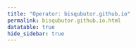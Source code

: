 ```yaml
---
title: "Operator: bisqubutor.github.io"
permalink: bisqubutor.github.io.html
datatable: true
hide_sidebar: true
---
```


<div>                        <script type="text/javascript">window.PlotlyConfig = {MathJaxConfig: 'local'};</script>
        <script src="https://cdn.plot.ly/plotly-2.4.2.min.js"></script>                <div id="d4e017ad-ce09-4201-8dac-4a57fba43843" class="plotly-graph-div" style="height:100%; width:100%;"></div>            <script type="text/javascript">                                    window.PLOTLYENV=window.PLOTLYENV || {};                                    if (document.getElementById("d4e017ad-ce09-4201-8dac-4a57fba43843")) {                    Plotly.newPlot(                        "d4e017ad-ce09-4201-8dac-4a57fba43843",                        [{"name":"exit probability (%)","type":"scatter","x":["2021-08-08","2021-08-09","2021-08-10","2021-08-11","2021-08-12","2021-08-13","2021-08-14","2021-08-15","2021-08-16","2021-08-17","2021-08-18","2021-08-19","2021-08-20","2021-08-21","2021-08-22","2021-08-24","2021-08-25","2021-08-26","2021-08-27","2021-08-28","2021-08-29","2021-08-30","2021-08-31","2021-09-01","2021-09-02","2021-09-03","2021-09-04","2021-09-05","2021-09-06","2021-09-07","2021-09-09","2021-09-10","2021-09-11","2021-09-12","2021-09-13","2021-09-14","2021-09-15","2021-09-16","2021-09-17","2021-09-18","2021-09-19","2021-09-20"],"xaxis":"x","y":[0.0,null,0.0,0.0,0.0,0.0,0.0,0.0,0.0,0.0,0.0,0.0,0.0,0.0,0.0,0.0,0.0,0.0,0.0,0.0,0.0,0.0,0.0,0.0,0.0,0.0,0.0,0.0,0.0,0.0,0.0,0.0,0.0,0.0,0.0,0.0,0.0,0.0,0.0,0.0,0.0,0.0],"yaxis":"y"},{"name":"guard probability (%)","type":"scatter","x":["2021-08-08","2021-08-09","2021-08-10","2021-08-11","2021-08-12","2021-08-13","2021-08-14","2021-08-15","2021-08-16","2021-08-17","2021-08-18","2021-08-19","2021-08-20","2021-08-21","2021-08-22","2021-08-24","2021-08-25","2021-08-26","2021-08-27","2021-08-28","2021-08-29","2021-08-30","2021-08-31","2021-09-01","2021-09-02","2021-09-03","2021-09-04","2021-09-05","2021-09-06","2021-09-07","2021-09-09","2021-09-10","2021-09-11","2021-09-12","2021-09-13","2021-09-14","2021-09-15","2021-09-16","2021-09-17","2021-09-18","2021-09-19","2021-09-20"],"xaxis":"x","y":[0.0,null,0.0,0.0,0.0,0.0,0.0,0.0,0.0,0.0,0.0,0.0,0.0,0.0,0.0,0.0,0.0,0.0,0.0,0.0,0.0,0.0,0.0,0.0,0.0,0.0,0.0,0.0,0.0,0.0,0.0,0.03,0.17,0.27,0.32,0.34,0.37,0.4,0.38,0.36,0.4,0.43],"yaxis":"y"},{"name":"advertised bandwidth","type":"scatter","x":["2021-08-08","2021-08-09","2021-08-10","2021-08-11","2021-08-12","2021-08-13","2021-08-14","2021-08-15","2021-08-16","2021-08-17","2021-08-18","2021-08-19","2021-08-20","2021-08-21","2021-08-22","2021-08-24","2021-08-25","2021-08-26","2021-08-27","2021-08-28","2021-08-29","2021-08-30","2021-08-31","2021-09-01","2021-09-02","2021-09-03","2021-09-04","2021-09-05","2021-09-06","2021-09-07","2021-09-09","2021-09-10","2021-09-11","2021-09-12","2021-09-13","2021-09-14","2021-09-15","2021-09-16","2021-09-17","2021-09-18","2021-09-19","2021-09-20"],"xaxis":"x","y":[0.0,0.28,0.7,0.02,0.06,0.18,0.18,0.2,0.58,0.7,0.53,0.26,0.73,0.69,0.67,1.15,1.58,1.49,1.54,1.61,1.42,1.72,1.72,1.64,1.72,2.15,2.04,2.14,2.17,2.06,1.92,15.84,17.07,17.06,16.92,17.69,17.63,17.55,17.19,17.59,17.38,17.13],"yaxis":"y2"}],                        {"hovermode":"x","template":{"data":{"bar":[{"error_x":{"color":"#2a3f5f"},"error_y":{"color":"#2a3f5f"},"marker":{"line":{"color":"#E5ECF6","width":0.5},"pattern":{"fillmode":"overlay","size":10,"solidity":0.2}},"type":"bar"}],"barpolar":[{"marker":{"line":{"color":"#E5ECF6","width":0.5},"pattern":{"fillmode":"overlay","size":10,"solidity":0.2}},"type":"barpolar"}],"carpet":[{"aaxis":{"endlinecolor":"#2a3f5f","gridcolor":"white","linecolor":"white","minorgridcolor":"white","startlinecolor":"#2a3f5f"},"baxis":{"endlinecolor":"#2a3f5f","gridcolor":"white","linecolor":"white","minorgridcolor":"white","startlinecolor":"#2a3f5f"},"type":"carpet"}],"choropleth":[{"colorbar":{"outlinewidth":0,"ticks":""},"type":"choropleth"}],"contour":[{"colorbar":{"outlinewidth":0,"ticks":""},"colorscale":[[0.0,"#0d0887"],[0.1111111111111111,"#46039f"],[0.2222222222222222,"#7201a8"],[0.3333333333333333,"#9c179e"],[0.4444444444444444,"#bd3786"],[0.5555555555555556,"#d8576b"],[0.6666666666666666,"#ed7953"],[0.7777777777777778,"#fb9f3a"],[0.8888888888888888,"#fdca26"],[1.0,"#f0f921"]],"type":"contour"}],"contourcarpet":[{"colorbar":{"outlinewidth":0,"ticks":""},"type":"contourcarpet"}],"heatmap":[{"colorbar":{"outlinewidth":0,"ticks":""},"colorscale":[[0.0,"#0d0887"],[0.1111111111111111,"#46039f"],[0.2222222222222222,"#7201a8"],[0.3333333333333333,"#9c179e"],[0.4444444444444444,"#bd3786"],[0.5555555555555556,"#d8576b"],[0.6666666666666666,"#ed7953"],[0.7777777777777778,"#fb9f3a"],[0.8888888888888888,"#fdca26"],[1.0,"#f0f921"]],"type":"heatmap"}],"heatmapgl":[{"colorbar":{"outlinewidth":0,"ticks":""},"colorscale":[[0.0,"#0d0887"],[0.1111111111111111,"#46039f"],[0.2222222222222222,"#7201a8"],[0.3333333333333333,"#9c179e"],[0.4444444444444444,"#bd3786"],[0.5555555555555556,"#d8576b"],[0.6666666666666666,"#ed7953"],[0.7777777777777778,"#fb9f3a"],[0.8888888888888888,"#fdca26"],[1.0,"#f0f921"]],"type":"heatmapgl"}],"histogram":[{"marker":{"pattern":{"fillmode":"overlay","size":10,"solidity":0.2}},"type":"histogram"}],"histogram2d":[{"colorbar":{"outlinewidth":0,"ticks":""},"colorscale":[[0.0,"#0d0887"],[0.1111111111111111,"#46039f"],[0.2222222222222222,"#7201a8"],[0.3333333333333333,"#9c179e"],[0.4444444444444444,"#bd3786"],[0.5555555555555556,"#d8576b"],[0.6666666666666666,"#ed7953"],[0.7777777777777778,"#fb9f3a"],[0.8888888888888888,"#fdca26"],[1.0,"#f0f921"]],"type":"histogram2d"}],"histogram2dcontour":[{"colorbar":{"outlinewidth":0,"ticks":""},"colorscale":[[0.0,"#0d0887"],[0.1111111111111111,"#46039f"],[0.2222222222222222,"#7201a8"],[0.3333333333333333,"#9c179e"],[0.4444444444444444,"#bd3786"],[0.5555555555555556,"#d8576b"],[0.6666666666666666,"#ed7953"],[0.7777777777777778,"#fb9f3a"],[0.8888888888888888,"#fdca26"],[1.0,"#f0f921"]],"type":"histogram2dcontour"}],"mesh3d":[{"colorbar":{"outlinewidth":0,"ticks":""},"type":"mesh3d"}],"parcoords":[{"line":{"colorbar":{"outlinewidth":0,"ticks":""}},"type":"parcoords"}],"pie":[{"automargin":true,"type":"pie"}],"scatter":[{"marker":{"colorbar":{"outlinewidth":0,"ticks":""}},"type":"scatter"}],"scatter3d":[{"line":{"colorbar":{"outlinewidth":0,"ticks":""}},"marker":{"colorbar":{"outlinewidth":0,"ticks":""}},"type":"scatter3d"}],"scattercarpet":[{"marker":{"colorbar":{"outlinewidth":0,"ticks":""}},"type":"scattercarpet"}],"scattergeo":[{"marker":{"colorbar":{"outlinewidth":0,"ticks":""}},"type":"scattergeo"}],"scattergl":[{"marker":{"colorbar":{"outlinewidth":0,"ticks":""}},"type":"scattergl"}],"scattermapbox":[{"marker":{"colorbar":{"outlinewidth":0,"ticks":""}},"type":"scattermapbox"}],"scatterpolar":[{"marker":{"colorbar":{"outlinewidth":0,"ticks":""}},"type":"scatterpolar"}],"scatterpolargl":[{"marker":{"colorbar":{"outlinewidth":0,"ticks":""}},"type":"scatterpolargl"}],"scatterternary":[{"marker":{"colorbar":{"outlinewidth":0,"ticks":""}},"type":"scatterternary"}],"surface":[{"colorbar":{"outlinewidth":0,"ticks":""},"colorscale":[[0.0,"#0d0887"],[0.1111111111111111,"#46039f"],[0.2222222222222222,"#7201a8"],[0.3333333333333333,"#9c179e"],[0.4444444444444444,"#bd3786"],[0.5555555555555556,"#d8576b"],[0.6666666666666666,"#ed7953"],[0.7777777777777778,"#fb9f3a"],[0.8888888888888888,"#fdca26"],[1.0,"#f0f921"]],"type":"surface"}],"table":[{"cells":{"fill":{"color":"#EBF0F8"},"line":{"color":"white"}},"header":{"fill":{"color":"#C8D4E3"},"line":{"color":"white"}},"type":"table"}]},"layout":{"annotationdefaults":{"arrowcolor":"#2a3f5f","arrowhead":0,"arrowwidth":1},"autotypenumbers":"strict","coloraxis":{"colorbar":{"outlinewidth":0,"ticks":""}},"colorscale":{"diverging":[[0,"#8e0152"],[0.1,"#c51b7d"],[0.2,"#de77ae"],[0.3,"#f1b6da"],[0.4,"#fde0ef"],[0.5,"#f7f7f7"],[0.6,"#e6f5d0"],[0.7,"#b8e186"],[0.8,"#7fbc41"],[0.9,"#4d9221"],[1,"#276419"]],"sequential":[[0.0,"#0d0887"],[0.1111111111111111,"#46039f"],[0.2222222222222222,"#7201a8"],[0.3333333333333333,"#9c179e"],[0.4444444444444444,"#bd3786"],[0.5555555555555556,"#d8576b"],[0.6666666666666666,"#ed7953"],[0.7777777777777778,"#fb9f3a"],[0.8888888888888888,"#fdca26"],[1.0,"#f0f921"]],"sequentialminus":[[0.0,"#0d0887"],[0.1111111111111111,"#46039f"],[0.2222222222222222,"#7201a8"],[0.3333333333333333,"#9c179e"],[0.4444444444444444,"#bd3786"],[0.5555555555555556,"#d8576b"],[0.6666666666666666,"#ed7953"],[0.7777777777777778,"#fb9f3a"],[0.8888888888888888,"#fdca26"],[1.0,"#f0f921"]]},"colorway":["#636efa","#EF553B","#00cc96","#ab63fa","#FFA15A","#19d3f3","#FF6692","#B6E880","#FF97FF","#FECB52"],"font":{"color":"#2a3f5f"},"geo":{"bgcolor":"white","lakecolor":"white","landcolor":"#E5ECF6","showlakes":true,"showland":true,"subunitcolor":"white"},"hoverlabel":{"align":"left"},"hovermode":"closest","mapbox":{"style":"light"},"paper_bgcolor":"white","plot_bgcolor":"#E5ECF6","polar":{"angularaxis":{"gridcolor":"white","linecolor":"white","ticks":""},"bgcolor":"#E5ECF6","radialaxis":{"gridcolor":"white","linecolor":"white","ticks":""}},"scene":{"xaxis":{"backgroundcolor":"#E5ECF6","gridcolor":"white","gridwidth":2,"linecolor":"white","showbackground":true,"ticks":"","zerolinecolor":"white"},"yaxis":{"backgroundcolor":"#E5ECF6","gridcolor":"white","gridwidth":2,"linecolor":"white","showbackground":true,"ticks":"","zerolinecolor":"white"},"zaxis":{"backgroundcolor":"#E5ECF6","gridcolor":"white","gridwidth":2,"linecolor":"white","showbackground":true,"ticks":"","zerolinecolor":"white"}},"shapedefaults":{"line":{"color":"#2a3f5f"}},"ternary":{"aaxis":{"gridcolor":"white","linecolor":"white","ticks":""},"baxis":{"gridcolor":"white","linecolor":"white","ticks":""},"bgcolor":"#E5ECF6","caxis":{"gridcolor":"white","linecolor":"white","ticks":""}},"title":{"x":0.05},"xaxis":{"automargin":true,"gridcolor":"white","linecolor":"white","ticks":"","title":{"standoff":15},"zerolinecolor":"white","zerolinewidth":2},"yaxis":{"automargin":true,"gridcolor":"white","linecolor":"white","ticks":"","title":{"standoff":15},"zerolinecolor":"white","zerolinewidth":2}}},"xaxis":{"anchor":"y","domain":[0.0,0.94],"rangeselector":{"buttons":[{"count":7,"label":"week","step":"day","stepmode":"backward"},{"count":1,"label":"month","step":"month","stepmode":"backward"},{"count":6,"label":"6 months","step":"month","stepmode":"backward"},{"count":1,"label":"year","step":"year","stepmode":"backward"},{"step":"all"}]}},"yaxis":{"anchor":"x","domain":[0.0,1.0],"rangemode":"nonnegative","ticksuffix":"%","title":{"text":"exit / guard probability"}},"yaxis2":{"anchor":"x","overlaying":"y","rangemode":"nonnegative","side":"right","ticksuffix":" Gbit/s","title":{"text":"advertised bandwidth"}}},                        {"responsive": true}                    )                };                            </script>        </div>

Only proven relays are included in the graph and table. A proven relay claims to be part of a domain
and can be verified to be part of it via the
["well-known" URL or DNS records](https://nusenu.github.io/ContactInfo-Information-Sharing-Specification/#proof).

<div class="datatable-begin"></div>

| Nickname                                                            |   Mbit/s | Exit   | IPv4                                                   | IPv6                                                                                               | First Seen   | Tor Version   | AS Name                        |
|:--------------------------------------------------------------------|---------:|:-------|:-------------------------------------------------------|:---------------------------------------------------------------------------------------------------|:-------------|:--------------|:-------------------------------|
| [bisqubutor](w/relay/00DAA8439FC3677FE505E60BB83AC2D71410E6DA.html) |      185 | N      | [107.189.13.137](https://stat.ripe.net/107.189.13.137) | [2605:6400:30:ee52:abad:babe:ca11:911](https://stat.ripe.net/2605:6400:30:ee52:abad:babe:ca11:911) | 2021-08-23   | 0.4.7.1-alpha | [PONYNET](w/as_number/AS53667) |
| [bisqubutor](w/relay/01492969B7E4883680B492CCE11B58D52B368C2D.html) |      183 | N      | [107.189.14.191](https://stat.ripe.net/107.189.14.191) | [2605:6400:30:ee60:abad:babe:ca11:911](https://stat.ripe.net/2605:6400:30:ee60:abad:babe:ca11:911) | 2021-08-23   | 0.4.7.1-alpha | [PONYNET](w/as_number/AS53667) |
| [bisqubutor](w/relay/01624A91757DD641C2981CE7DAACCD506E795CA8.html) |      207 | N      | [107.189.14.43](https://stat.ripe.net/107.189.14.43)   | [2605:6400:30:ee83::](https://stat.ripe.net/2605:6400:30:ee83::)                                   | 2021-08-22   | 0.4.7.1-alpha | [PONYNET](w/as_number/AS53667) |
| [bisqubutor](w/relay/02B5CCB59FE984786AB7ACDFC4DED70879770747.html) |      182 | N      | [107.189.13.147](https://stat.ripe.net/107.189.13.147) | [2605:6400:30:ee5b:abad:babe:ca11:911](https://stat.ripe.net/2605:6400:30:ee5b:abad:babe:ca11:911) | 2021-08-23   | 0.4.7.1-alpha | [PONYNET](w/as_number/AS53667) |
| [bisqubutor](w/relay/0BF5A9AA346E7E4EAC8226E180CF2F557BE14A25.html) |      192 | N      | [107.189.12.208](https://stat.ripe.net/107.189.12.208) | [2605:6400:30:ee6d::](https://stat.ripe.net/2605:6400:30:ee6d::)                                   | 2021-08-22   | 0.4.7.1-alpha | [PONYNET](w/as_number/AS53667) |
| [bisqubutor](w/relay/0F27EF4462E12703B5CB25F54AB559F4668BA550.html) |      163 | N      | [104.244.72.218](https://stat.ripe.net/104.244.72.218) | [2605:6400:30:ee7a::](https://stat.ripe.net/2605:6400:30:ee7a::)                                   | 2021-08-22   | 0.4.7.1-alpha | [PONYNET](w/as_number/AS53667) |
| [bisqubutor](w/relay/162758B7BB18B4E31A0F58C632055E0FBE513113.html) |      216 | N      | [107.189.14.180](https://stat.ripe.net/107.189.14.180) | [2605:6400:30:ef74:abad:babe:ca11:911](https://stat.ripe.net/2605:6400:30:ef74:abad:babe:ca11:911) | 2021-08-23   | 0.4.7.1-alpha | [PONYNET](w/as_number/AS53667) |
| [bisqubutor](w/relay/17D2620406FE715057B2E3A6FC18227281967E83.html) |      265 | N      | [107.189.28.87](https://stat.ripe.net/107.189.28.87)   | [2605:6400:30:ee59:abad:babe:ca11:911](https://stat.ripe.net/2605:6400:30:ee59:abad:babe:ca11:911) | 2021-08-23   | 0.4.7.1-alpha | [PONYNET](w/as_number/AS53667) |
| [bisqubutor](w/relay/1FD1A6D708A7E615F0E8B8584CA8FC7B4C6F2D47.html) |      163 | N      | [107.189.14.247](https://stat.ripe.net/107.189.14.247) | [2605:6400:30:ee84::](https://stat.ripe.net/2605:6400:30:ee84::)                                   | 2021-08-22   | 0.4.7.1-alpha | [PONYNET](w/as_number/AS53667) |
| [bisqubutor](w/relay/206DCC992F3108B80E7C090A93CDA94B5D454FCC.html) |      289 | N      | [107.189.14.232](https://stat.ripe.net/107.189.14.232) | [2605:6400:30:ee5a:abad:babe:ca11:911](https://stat.ripe.net/2605:6400:30:ee5a:abad:babe:ca11:911) | 2021-08-23   | 0.4.7.1-alpha | [PONYNET](w/as_number/AS53667) |
| [bisqubutor](w/relay/24372C3B67551ABDB0501CF2F7BE45789301486D.html) |      207 | N      | [107.189.14.212](https://stat.ripe.net/107.189.14.212) | [2605:6400:30:ee51:abad:babe:ca11:911](https://stat.ripe.net/2605:6400:30:ee51:abad:babe:ca11:911) | 2021-08-23   | 0.4.7.1-alpha | [PONYNET](w/as_number/AS53667) |
| [bisqubutor](w/relay/2499F2D4E947F341D897F7FEC8FA69CB44C97AD3.html) |      160 | N      | [104.244.75.53](https://stat.ripe.net/104.244.75.53)   | [2605:6400:30:ee5e:abad:babe:ca11:911](https://stat.ripe.net/2605:6400:30:ee5e:abad:babe:ca11:911) | 2021-08-23   | 0.4.7.1-alpha | [PONYNET](w/as_number/AS53667) |
| [bisqubutor](w/relay/293FC35431537DDF6FD293E408B2387878BC8803.html) |      220 | N      | [107.189.14.43](https://stat.ripe.net/107.189.14.43)   | [2605:6400:30:ee83::](https://stat.ripe.net/2605:6400:30:ee83::)                                   | 2021-08-22   | 0.4.7.1-alpha | [PONYNET](w/as_number/AS53667) |
| [bisqubutor](w/relay/396113606A9345FD5089F5AD36E276E396C5526B.html) |      190 | N      | [107.189.13.39](https://stat.ripe.net/107.189.13.39)   | [2605:6400:30:ee5d:abad:babe:ca11:911](https://stat.ripe.net/2605:6400:30:ee5d:abad:babe:ca11:911) | 2021-08-23   | 0.4.7.1-alpha | [PONYNET](w/as_number/AS53667) |
| [bisqubutor](w/relay/3DE6EB9D9996DC92DA292547A771FD87C4E6B0B4.html) |      241 | N      | [107.189.14.212](https://stat.ripe.net/107.189.14.212) | [2605:6400:30:ee51:abad:babe:ca11:911](https://stat.ripe.net/2605:6400:30:ee51:abad:babe:ca11:911) | 2021-08-23   | 0.4.7.1-alpha | [PONYNET](w/as_number/AS53667) |
| [bisqubutor](w/relay/4002380780C83A772D2EFE87E5DB2C7B463D1919.html) |      223 | N      | [107.189.12.20](https://stat.ripe.net/107.189.12.20)   | [2605:6400:30:ee80::](https://stat.ripe.net/2605:6400:30:ee80::)                                   | 2021-08-22   | 0.4.7.1-alpha | [PONYNET](w/as_number/AS53667) |
| [bisqubutor](w/relay/42FC6FFCE5E913FDC00A5905DB9475BC0F2811D1.html) |      178 | N      | [107.189.13.47](https://stat.ripe.net/107.189.13.47)   | [2605:6400:30:ee82::](https://stat.ripe.net/2605:6400:30:ee82::)                                   | 2021-08-22   | 0.4.7.1-alpha | [PONYNET](w/as_number/AS53667) |
| [bisqubutor](w/relay/4602F360A022C97B1DCEFC2A8951733AD088BE26.html) |      146 | N      | [107.189.14.180](https://stat.ripe.net/107.189.14.180) | [2605:6400:30:ef74:abad:babe:ca11:911](https://stat.ripe.net/2605:6400:30:ef74:abad:babe:ca11:911) | 2021-08-23   | 0.4.7.1-alpha | [PONYNET](w/as_number/AS53667) |
| [bisqubutor](w/relay/465836FA2D74731B9682CCAE7BEC5506288712AC.html) |      159 | N      | [107.189.12.20](https://stat.ripe.net/107.189.12.20)   | [2605:6400:30:ee80::](https://stat.ripe.net/2605:6400:30:ee80::)                                   | 2021-08-22   | 0.4.7.1-alpha | [PONYNET](w/as_number/AS53667) |
| [bisqubutor](w/relay/46B72814FC21DE3E699096C3B6E7A279AF725434.html) |      233 | N      | [104.244.72.218](https://stat.ripe.net/104.244.72.218) | [2605:6400:30:ee7a::](https://stat.ripe.net/2605:6400:30:ee7a::)                                   | 2021-08-22   | 0.4.7.1-alpha | [PONYNET](w/as_number/AS53667) |
| [bisqubutor](w/relay/47578A5152423A4E66F38493FE58837F3D0A691C.html) |      181 | N      | [104.244.79.116](https://stat.ripe.net/104.244.79.116) | [2605:6400:30:ee55:abad:babe:ca11:911](https://stat.ripe.net/2605:6400:30:ee55:abad:babe:ca11:911) | 2021-08-23   | 0.4.7.1-alpha | [PONYNET](w/as_number/AS53667) |
| [bisqubutor](w/relay/4A20EA6797BB7E1DA02FFECB82D28A2EC3DD4115.html) |      215 | N      | [107.189.14.116](https://stat.ripe.net/107.189.14.116) | [2605:6400:30:ee53:abad:babe:ca11:911](https://stat.ripe.net/2605:6400:30:ee53:abad:babe:ca11:911) | 2021-08-23   | 0.4.7.1-alpha | [PONYNET](w/as_number/AS53667) |
| [bisqubutor](w/relay/4BD3FBF068667B41D1A76C5BA689F46963B6D555.html) |      143 | N      | [209.141.51.111](https://stat.ripe.net/209.141.51.111) | [2605:6400:20:25c1::](https://stat.ripe.net/2605:6400:20:25c1::)                                   | 2021-08-22   | 0.4.7.1-alpha | [PONYNET](w/as_number/AS53667) |
| [bisqubutor](w/relay/4C47F8450189F564785113109ABE9BD57118185A.html) |      171 | N      | [104.244.72.221](https://stat.ripe.net/104.244.72.221) | [2605:6400:30:ee7e::](https://stat.ripe.net/2605:6400:30:ee7e::)                                   | 2021-08-22   | 0.4.7.1-alpha | [PONYNET](w/as_number/AS53667) |
| [bisqubutor](w/relay/5064A33EF7F6CDB4BD4EB32CF5F222B73639259C.html) |      216 | N      | [107.189.13.137](https://stat.ripe.net/107.189.13.137) | [2605:6400:30:ee52:abad:babe:ca11:911](https://stat.ripe.net/2605:6400:30:ee52:abad:babe:ca11:911) | 2021-08-23   | 0.4.7.1-alpha | [PONYNET](w/as_number/AS53667) |
| [bisqubutor](w/relay/53C7C5305D6AC99C25477D6E1E17F4A15FE44A7A.html) |      209 | N      | [209.141.37.134](https://stat.ripe.net/209.141.37.134) | [2605:6400:20:f168::](https://stat.ripe.net/2605:6400:20:f168::)                                   | 2021-08-21   | 0.4.7.1-alpha | [PONYNET](w/as_number/AS53667) |
| [bisqubutor](w/relay/55590D23896FA788884F313FDBDC2B5802EC0969.html) |      169 | N      | [107.189.14.117](https://stat.ripe.net/107.189.14.117) | [2605:6400:30:ee62:abad:babe:ca11:911](https://stat.ripe.net/2605:6400:30:ee62:abad:babe:ca11:911) | 2021-08-23   | 0.4.7.1-alpha | [PONYNET](w/as_number/AS53667) |
| [bisqubutor](w/relay/55CBC2BEA02F2187BC036B3A703936A9232A6B24.html) |      172 | N      | [104.244.72.221](https://stat.ripe.net/104.244.72.221) | [2605:6400:30:ee7e::](https://stat.ripe.net/2605:6400:30:ee7e::)                                   | 2021-08-22   | 0.4.7.1-alpha | [PONYNET](w/as_number/AS53667) |
| [bisqubutor](w/relay/5A783DAC3DD1666B6B9C5B35935B34847D6E9554.html) |      185 | N      | [107.189.14.239](https://stat.ripe.net/107.189.14.239) | [2605:6400:30:ee81::](https://stat.ripe.net/2605:6400:30:ee81::)                                   | 2021-08-22   | 0.4.7.1-alpha | [PONYNET](w/as_number/AS53667) |
| [bisqubutor](w/relay/5E2D0C65E26B52DDC559A97E6907BFDF455E5021.html) |      199 | N      | [107.189.14.101](https://stat.ripe.net/107.189.14.101) | [2605:6400:30:ee58:abad:babe:ca11:911](https://stat.ripe.net/2605:6400:30:ee58:abad:babe:ca11:911) | 2021-08-23   | 0.4.7.1-alpha | [PONYNET](w/as_number/AS53667) |
| [bisqubutor](w/relay/5E7BCE3F2FADA1881495D6234EB259D09A3BE7D8.html) |      211 | N      | [107.189.13.133](https://stat.ripe.net/107.189.13.133) | [2605:6400:30:ee5c:abad:babe:ca11:911](https://stat.ripe.net/2605:6400:30:ee5c:abad:babe:ca11:911) | 2021-08-23   | 0.4.7.1-alpha | [PONYNET](w/as_number/AS53667) |
| [bisqubutor](w/relay/61D11322259A3A2857CAECF5C0E93C8495B25BD5.html) |      208 | N      | [107.189.14.239](https://stat.ripe.net/107.189.14.239) | [2605:6400:30:ee81::](https://stat.ripe.net/2605:6400:30:ee81::)                                   | 2021-08-22   | 0.4.7.1-alpha | [PONYNET](w/as_number/AS53667) |
| [bisqubutor](w/relay/64BBAF4C83B342E94374A1F31B1689C64EC65BDC.html) |      194 | N      | [107.189.13.102](https://stat.ripe.net/107.189.13.102) | [2605:6400:30:ef00:feed:dead:beef:443](https://stat.ripe.net/2605:6400:30:ef00:feed:dead:beef:443) | 2021-08-20   | 0.4.7.1-alpha | [PONYNET](w/as_number/AS53667) |
| [bisqubutor](w/relay/6546E56BEDC540282FD52735B11CB58C476852B8.html) |      218 | N      | [107.189.14.30](https://stat.ripe.net/107.189.14.30)   | [2605:6400:30:ee6c::](https://stat.ripe.net/2605:6400:30:ee6c::)                                   | 2021-08-22   | 0.4.7.1-alpha | [PONYNET](w/as_number/AS53667) |
| [bisqubutor](w/relay/69637ACC094A79D871AAB7F51CCC41076F9BE89A.html) |      166 | N      | [107.189.14.30](https://stat.ripe.net/107.189.14.30)   | [2605:6400:30:ee6c::](https://stat.ripe.net/2605:6400:30:ee6c::)                                   | 2021-08-22   | 0.4.7.1-alpha | [PONYNET](w/as_number/AS53667) |
| [bisqubutor](w/relay/696C70B202F8609C35BDDFB9E3D03AB73A51DFBE.html) |      157 | N      | [107.189.13.133](https://stat.ripe.net/107.189.13.133) | [2605:6400:30:ee5c:abad:babe:ca11:911](https://stat.ripe.net/2605:6400:30:ee5c:abad:babe:ca11:911) | 2021-08-23   | 0.4.7.1-alpha | [PONYNET](w/as_number/AS53667) |
| [bisqubutor](w/relay/6D8FDB3F4E9314EB6A5BDC301665A201E3CCCF85.html) |        1 | N      | [198.98.62.35](https://stat.ripe.net/198.98.62.35)     | [2605:6400:10:fa8:9974:d3b:1832:8a1e](https://stat.ripe.net/2605:6400:10:fa8:9974:d3b:1832:8a1e)   | 2021-08-22   | 0.4.7.1-alpha | [PONYNET](w/as_number/AS53667) |
| [bisqubutor](w/relay/6D98919223B91201789FAD039C3133D59F5813DC.html) |      200 | N      | [107.189.14.247](https://stat.ripe.net/107.189.14.247) | [2605:6400:30:ee84::](https://stat.ripe.net/2605:6400:30:ee84::)                                   | 2021-08-22   | 0.4.7.1-alpha | [PONYNET](w/as_number/AS53667) |
| [bisqubutor](w/relay/6DF2F8ECD822810560F3541BE5FA45E61B9D463E.html) |      199 | N      | [107.189.12.101](https://stat.ripe.net/107.189.12.101) | [2605:6400:30:ee86::](https://stat.ripe.net/2605:6400:30:ee86::)                                   | 2021-08-22   | 0.4.7.1-alpha | [PONYNET](w/as_number/AS53667) |
| [bisqubutor](w/relay/6EC2C5061C7E50CB33C8443E6D762F935800FC1F.html) |      198 | N      | [107.189.1.210](https://stat.ripe.net/107.189.1.210)   | [2605:6400:30:ee63:abad:babe:ca11:911](https://stat.ripe.net/2605:6400:30:ee63:abad:babe:ca11:911) | 2021-08-23   | 0.4.7.1-alpha | [PONYNET](w/as_number/AS53667) |
| [bisqubutor](w/relay/703412F69F060DA60F201AE2CB2B56B4D4D39733.html) |      174 | N      | [107.189.14.109](https://stat.ripe.net/107.189.14.109) | [2605:6400:30:ee7d::](https://stat.ripe.net/2605:6400:30:ee7d::)                                   | 2021-08-22   | 0.4.7.1-alpha | [PONYNET](w/as_number/AS53667) |
| [bisqubutor](w/relay/7458F2EA1BFBEC20A65C6649A514BAFCB06E098E.html) |      173 | N      | [107.189.12.70](https://stat.ripe.net/107.189.12.70)   | [2605:6400:30:ee6b::](https://stat.ripe.net/2605:6400:30:ee6b::)                                   | 2021-08-22   | 0.4.7.1-alpha | [PONYNET](w/as_number/AS53667) |
| [bisqubutor](w/relay/7710C1CF7A4F8C8F4C963EB93601D813FAF45C03.html) |      184 | N      | [107.189.14.115](https://stat.ripe.net/107.189.14.115) | [2605:6400:30:ee54:abad:babe:ca11:911](https://stat.ripe.net/2605:6400:30:ee54:abad:babe:ca11:911) | 2021-08-23   | 0.4.7.1-alpha | [PONYNET](w/as_number/AS53667) |
| [bisqubutor](w/relay/7BA225C188D468E9731FB99DDB939533134F4FE1.html) |      226 | N      | [107.189.14.174](https://stat.ripe.net/107.189.14.174) | [2605:6400:30:ee6e::](https://stat.ripe.net/2605:6400:30:ee6e::)                                   | 2021-08-22   | 0.4.7.1-alpha | [PONYNET](w/as_number/AS53667) |
| [bisqubutor](w/relay/7CDCDE0C6815F9C81215DCB4D2F4370B33810E4A.html) |      191 | N      | [107.189.29.216](https://stat.ripe.net/107.189.29.216) | [2605:6400:30:ee56:abad:babe:ca11:911](https://stat.ripe.net/2605:6400:30:ee56:abad:babe:ca11:911) | 2021-08-23   | 0.4.7.1-alpha | [PONYNET](w/as_number/AS53667) |
| [bisqubutor](w/relay/7D933AACB73ADD2BD656517327FDC7DB6FFE9742.html) |      171 | N      | [107.189.13.102](https://stat.ripe.net/107.189.13.102) | [2605:6400:30:ef00:feed:beef:f00d:80](https://stat.ripe.net/2605:6400:30:ef00:feed:beef:f00d:80)   | 2021-08-20   | 0.4.7.1-alpha | [PONYNET](w/as_number/AS53667) |
| [bisqubutor](w/relay/7DB87735A80FF2C7B194FC086A6E559BF6924942.html) |      200 | N      | [107.189.14.62](https://stat.ripe.net/107.189.14.62)   | [2605:6400:30:ee77::](https://stat.ripe.net/2605:6400:30:ee77::)                                   | 2021-08-22   | 0.4.7.1-alpha | [PONYNET](w/as_number/AS53667) |
| [bisqubutor](w/relay/81766407BEFE7EAA4CFFFE31FEFEC8F7D5F39C98.html) |      209 | N      | [107.189.1.187](https://stat.ripe.net/107.189.1.187)   | [2605:6400:30:ee64:abad:babe:ca11:911](https://stat.ripe.net/2605:6400:30:ee64:abad:babe:ca11:911) | 2021-08-23   | 0.4.7.1-alpha | [PONYNET](w/as_number/AS53667) |
| [bisqubutor](w/relay/8269EE29D42DB69BCC29D26150B02177869FDBD1.html) |      192 | N      | [104.244.74.3](https://stat.ripe.net/104.244.74.3)     | [2605:6400:30:ee6a:abad:babe:ca11:911](https://stat.ripe.net/2605:6400:30:ee6a:abad:babe:ca11:911) | 2021-08-23   | 0.4.7.1-alpha | [PONYNET](w/as_number/AS53667) |
| [bisqubutor](w/relay/880BA897F01DDEB07611FBD4D466B8C40A141683.html) |      183 | N      | [107.189.14.116](https://stat.ripe.net/107.189.14.116) | [2605:6400:30:ee53:abad:babe:ca11:911](https://stat.ripe.net/2605:6400:30:ee53:abad:babe:ca11:911) | 2021-08-23   | 0.4.7.1-alpha | [PONYNET](w/as_number/AS53667) |
| [bisqubutor](w/relay/8A079D90375529B9A07EB7DF0CF5C64AD3E0E292.html) |      189 | N      | [107.189.12.71](https://stat.ripe.net/107.189.12.71)   | [2605:6400:30:ee8c:abad:babe:ca11:911](https://stat.ripe.net/2605:6400:30:ee8c:abad:babe:ca11:911) | 2021-08-23   | 0.4.7.1-alpha | [PONYNET](w/as_number/AS53667) |
| [bisqubutor](w/relay/8DA2547A149F5809A12F708126E18ED2DBB0957B.html) |      171 | N      | [107.189.14.109](https://stat.ripe.net/107.189.14.109) | [2605:6400:30:ee7d::](https://stat.ripe.net/2605:6400:30:ee7d::)                                   | 2021-08-22   | 0.4.7.1-alpha | [PONYNET](w/as_number/AS53667) |
| [bisqubutor](w/relay/8E38C8CDF4CDA95E7D629AE01B8B2817933EDD23.html) |      181 | N      | [107.189.13.149](https://stat.ripe.net/107.189.13.149) | [2605:6400:30:f045:b16:b00b:babe:80](https://stat.ripe.net/2605:6400:30:f045:b16:b00b:babe:80)     | 2021-08-11   | 0.4.7.1-alpha | [PONYNET](w/as_number/AS53667) |
| [bisqubutor](w/relay/923658C927393677385972C104A8934C30780F3F.html) |      156 | N      | [107.189.13.47](https://stat.ripe.net/107.189.13.47)   | [2605:6400:30:ee82::](https://stat.ripe.net/2605:6400:30:ee82::)                                   | 2021-08-22   | 0.4.7.1-alpha | [PONYNET](w/as_number/AS53667) |
| [bisqubutor](w/relay/9312C446A74D82A4A0BB03835499EF943226F2A3.html) |      304 | N      | [107.189.28.87](https://stat.ripe.net/107.189.28.87)   | [2605:6400:30:ee59:abad:babe:ca11:911](https://stat.ripe.net/2605:6400:30:ee59:abad:babe:ca11:911) | 2021-08-23   | 0.4.7.1-alpha | [PONYNET](w/as_number/AS53667) |
| [bisqubutor](w/relay/940C871AF53BE7F11D39679F623BFD78459E83A8.html) |      219 | N      | [107.189.14.223](https://stat.ripe.net/107.189.14.223) | [2605:6400:30:ee7b::](https://stat.ripe.net/2605:6400:30:ee7b::)                                   | 2021-08-22   | 0.4.7.1-alpha | [PONYNET](w/as_number/AS53667) |
| [bisqubutor](w/relay/95235DAF0E47C26045E95D37FF97540C9F4E92C3.html) |      223 | N      | [107.189.12.71](https://stat.ripe.net/107.189.12.71)   | [2605:6400:30:ee8c:abad:babe:ca11:911](https://stat.ripe.net/2605:6400:30:ee8c:abad:babe:ca11:911) | 2021-08-23   | 0.4.7.1-alpha | [PONYNET](w/as_number/AS53667) |
| [bisqubutor](w/relay/95B4C206DF2C0680FFEADB9AC1B7D05B8AB084C2.html) |      164 | N      | [107.189.12.208](https://stat.ripe.net/107.189.12.208) | [2605:6400:30:ee6d::](https://stat.ripe.net/2605:6400:30:ee6d::)                                   | 2021-08-22   | 0.4.7.1-alpha | [PONYNET](w/as_number/AS53667) |
| [bisqubutor](w/relay/995F697E8843BC4D3AB4CB6A265819A318E989FF.html) |      226 | N      | [107.189.12.26](https://stat.ripe.net/107.189.12.26)   | [2605:6400:30:ee7c::](https://stat.ripe.net/2605:6400:30:ee7c::)                                   | 2021-08-22   | 0.4.7.1-alpha | [PONYNET](w/as_number/AS53667) |
| [bisqubutor](w/relay/9CB1AB6CF719EF4FBD01565D2F151670124435AE.html) |      200 | N      | [107.189.14.187](https://stat.ripe.net/107.189.14.187) | [2605:6400:30:ee61:abad:babe:ca11:911](https://stat.ripe.net/2605:6400:30:ee61:abad:babe:ca11:911) | 2021-08-23   | 0.4.7.1-alpha | [PONYNET](w/as_number/AS53667) |
| [bisqubutor](w/relay/9E42A3B2E83BA7B3195190DB4792DBFBBEAD6897.html) |      188 | N      | [107.189.14.174](https://stat.ripe.net/107.189.14.174) | [2605:6400:30:ee6e::](https://stat.ripe.net/2605:6400:30:ee6e::)                                   | 2021-08-22   | 0.4.7.1-alpha | [PONYNET](w/as_number/AS53667) |
| [bisqubutor](w/relay/A0AE9A0D0F4A4B755339DE67F632D6EA26F0834F.html) |      189 | N      | [107.189.14.62](https://stat.ripe.net/107.189.14.62)   | [2605:6400:30:ee77::](https://stat.ripe.net/2605:6400:30:ee77::)                                   | 2021-08-22   | 0.4.7.1-alpha | [PONYNET](w/as_number/AS53667) |
| [bisqubutor](w/relay/A244DE8840B719F28FA6B113E3A7E485CE7E6F71.html) |      168 | N      | [107.189.14.115](https://stat.ripe.net/107.189.14.115) | [2605:6400:30:ee54:abad:babe:ca11:911](https://stat.ripe.net/2605:6400:30:ee54:abad:babe:ca11:911) | 2021-08-23   | 0.4.7.1-alpha | [PONYNET](w/as_number/AS53667) |
| [bisqubutor](w/relay/A3E2853FA5542CBF3BF84DD83C926F3C79C1586D.html) |      214 | N      | [107.189.6.126](https://stat.ripe.net/107.189.6.126)   | [2605:6400:30:ee57:abad:babe:ca11:911](https://stat.ripe.net/2605:6400:30:ee57:abad:babe:ca11:911) | 2021-08-23   | 0.4.7.1-alpha | [PONYNET](w/as_number/AS53667) |
| [bisqubutor](w/relay/A3FDF27CD46836EF7CB0A881605057CC2C4A8D5C.html) |      227 | N      | [107.189.4.126](https://stat.ripe.net/107.189.4.126)   | [2605:6400:30:ee7f::](https://stat.ripe.net/2605:6400:30:ee7f::)                                   | 2021-08-22   | 0.4.7.1-alpha | [PONYNET](w/as_number/AS53667) |
| [bisqubutor](w/relay/A4387A5C885F00E0BE3CC8509188C0BE80B70C9F.html) |      227 | N      | [107.189.13.39](https://stat.ripe.net/107.189.13.39)   | [2605:6400:30:ee5d:abad:babe:ca11:911](https://stat.ripe.net/2605:6400:30:ee5d:abad:babe:ca11:911) | 2021-08-23   | 0.4.7.1-alpha | [PONYNET](w/as_number/AS53667) |
| [bisqubutor](w/relay/A595684DB647720BB7659BA706DEB1629AFCAB9B.html) |      194 | N      | [107.189.8.126](https://stat.ripe.net/107.189.8.126)   | [2605:6400:30:ee5f:abad:babe:ca11:911](https://stat.ripe.net/2605:6400:30:ee5f:abad:babe:ca11:911) | 2021-08-23   | 0.4.7.1-alpha | [PONYNET](w/as_number/AS53667) |
| [bisqubutor](w/relay/A6225338F4722B6358B04869306F609F4D5E81B2.html) |      228 | N      | [209.141.37.134](https://stat.ripe.net/209.141.37.134) | [2605:6400:20:f168::](https://stat.ripe.net/2605:6400:20:f168::)                                   | 2021-08-21   | 0.4.7.1-alpha | [PONYNET](w/as_number/AS53667) |
| [bisqubutor](w/relay/A632FDB9F67502AB630E9C8D31F327FCC2A8A9E4.html) |      167 | N      | [107.189.1.187](https://stat.ripe.net/107.189.1.187)   | [2605:6400:30:ee64:abad:babe:ca11:911](https://stat.ripe.net/2605:6400:30:ee64:abad:babe:ca11:911) | 2021-08-23   | 0.4.7.1-alpha | [PONYNET](w/as_number/AS53667) |
| [bisqubutor](w/relay/A659749056DEC06DD3CDDCE56F5D04BEBA932A9B.html) |      194 | N      | [107.189.14.187](https://stat.ripe.net/107.189.14.187) | [2605:6400:30:ee61:abad:babe:ca11:911](https://stat.ripe.net/2605:6400:30:ee61:abad:babe:ca11:911) | 2021-08-23   | 0.4.7.1-alpha | [PONYNET](w/as_number/AS53667) |
| [bisqubutor](w/relay/AADA86C348DFA05598B8D2CF0263D7DC213C3C95.html) |      284 | N      | [107.189.14.101](https://stat.ripe.net/107.189.14.101) | [2605:6400:30:ee58:abad:babe:ca11:911](https://stat.ripe.net/2605:6400:30:ee58:abad:babe:ca11:911) | 2021-08-23   | 0.4.7.1-alpha | [PONYNET](w/as_number/AS53667) |
| [bisqubutor](w/relay/B07A9EFD4B254B3B8C06579C1B10785C2FDD5C26.html) |      272 | N      | [107.189.14.232](https://stat.ripe.net/107.189.14.232) | [2605:6400:30:ee5a:abad:babe:ca11:911](https://stat.ripe.net/2605:6400:30:ee5a:abad:babe:ca11:911) | 2021-08-23   | 0.4.7.1-alpha | [PONYNET](w/as_number/AS53667) |
| [bisqubutor](w/relay/B4C75EB90D58D286A9BB3DA02344DE0A8CAF3191.html) |      162 | N      | [107.189.13.147](https://stat.ripe.net/107.189.13.147) | [2605:6400:30:ee5b:abad:babe:ca11:911](https://stat.ripe.net/2605:6400:30:ee5b:abad:babe:ca11:911) | 2021-08-23   | 0.4.7.1-alpha | [PONYNET](w/as_number/AS53667) |
| [bisqubutor](w/relay/BE582CEFF3204E86ED6510C5AD00697817FEEC6A.html) |      146 | N      | [107.189.12.70](https://stat.ripe.net/107.189.12.70)   | [2605:6400:30:ee6b::](https://stat.ripe.net/2605:6400:30:ee6b::)                                   | 2021-08-22   | 0.4.7.1-alpha | [PONYNET](w/as_number/AS53667) |
| [bisqubutor](w/relay/C12259352DA56FD9E5B3930A2AFA54EF62FBCCD7.html) |      181 | N      | [107.189.1.210](https://stat.ripe.net/107.189.1.210)   | [2605:6400:30:ee63:abad:babe:ca11:911](https://stat.ripe.net/2605:6400:30:ee63:abad:babe:ca11:911) | 2021-08-23   | 0.4.7.1-alpha | [PONYNET](w/as_number/AS53667) |
| [bisqubutor](w/relay/CB0ED2962ADEACFD67ABD84CC9806F6991BB9F98.html) |      230 | N      | [107.189.8.126](https://stat.ripe.net/107.189.8.126)   | [2605:6400:30:ee5f:abad:babe:ca11:911](https://stat.ripe.net/2605:6400:30:ee5f:abad:babe:ca11:911) | 2021-08-23   | 0.4.7.1-alpha | [PONYNET](w/as_number/AS53667) |
| [bisqubutor](w/relay/D153741DEA2D6ED63EEF2554147B323E922487D4.html) |      170 | N      | [107.189.4.126](https://stat.ripe.net/107.189.4.126)   | [2605:6400:30:ee7f::](https://stat.ripe.net/2605:6400:30:ee7f::)                                   | 2021-08-22   | 0.4.7.1-alpha | [PONYNET](w/as_number/AS53667) |
| [bisqubutor](w/relay/D36BC8F6C2004D352D8115832A3FCECC41B377A7.html) |      209 | N      | [104.244.74.3](https://stat.ripe.net/104.244.74.3)     | [2605:6400:30:ee6a:abad:babe:ca11:911](https://stat.ripe.net/2605:6400:30:ee6a:abad:babe:ca11:911) | 2021-08-23   | 0.4.7.1-alpha | [PONYNET](w/as_number/AS53667) |
| [bisqubutor](w/relay/E05799EDF55809849303E7F6F32F952BF172377F.html) |      218 | N      | [104.244.75.53](https://stat.ripe.net/104.244.75.53)   | [2605:6400:30:ee5e:abad:babe:ca11:911](https://stat.ripe.net/2605:6400:30:ee5e:abad:babe:ca11:911) | 2021-08-23   | 0.4.7.1-alpha | [PONYNET](w/as_number/AS53667) |
| [bisqubutor](w/relay/E182F5DFCFF3E9562E859B0302DBA660B20CB8C6.html) |      173 | N      | [107.189.12.26](https://stat.ripe.net/107.189.12.26)   | [2605:6400:30:ee7c::](https://stat.ripe.net/2605:6400:30:ee7c::)                                   | 2021-08-22   | 0.4.7.1-alpha | [PONYNET](w/as_number/AS53667) |
| [bisqubutor](w/relay/E47FFD3A42891C4BE0B2D1892F42B0C916DF2109.html) |      218 | N      | [104.244.79.116](https://stat.ripe.net/104.244.79.116) | [2605:6400:30:ee55:abad:babe:ca11:911](https://stat.ripe.net/2605:6400:30:ee55:abad:babe:ca11:911) | 2021-08-23   | 0.4.7.1-alpha | [PONYNET](w/as_number/AS53667) |
| [bisqubutor](w/relay/E95D385D9C17121C302610B6E14C40E15AD992D2.html) |      217 | N      | [107.189.6.126](https://stat.ripe.net/107.189.6.126)   | [2605:6400:30:ee57:abad:babe:ca11:911](https://stat.ripe.net/2605:6400:30:ee57:abad:babe:ca11:911) | 2021-08-23   | 0.4.7.1-alpha | [PONYNET](w/as_number/AS53667) |
| [bisqubutor](w/relay/EF4626CD419223D290EB2C60E33765C9BB9EF3A7.html) |      162 | N      | [107.189.29.216](https://stat.ripe.net/107.189.29.216) | [2605:6400:30:ee56:abad:babe:ca11:911](https://stat.ripe.net/2605:6400:30:ee56:abad:babe:ca11:911) | 2021-08-23   | 0.4.7.1-alpha | [PONYNET](w/as_number/AS53667) |
| [bisqubutor](w/relay/F03221DCA38F06BDB8B0C063B5AC6E3393794B24.html) |      154 | N      | [107.189.12.101](https://stat.ripe.net/107.189.12.101) | [2605:6400:30:ee86::](https://stat.ripe.net/2605:6400:30:ee86::)                                   | 2021-08-22   | 0.4.7.1-alpha | [PONYNET](w/as_number/AS53667) |
| [bisqubutor](w/relay/F87FF2B0775DDB075C2410A7B7BA3FFA364B9DEB.html) |      159 | N      | [107.189.14.223](https://stat.ripe.net/107.189.14.223) | [2605:6400:30:ee7b::](https://stat.ripe.net/2605:6400:30:ee7b::)                                   | 2021-08-22   | 0.4.7.1-alpha | [PONYNET](w/as_number/AS53667) |
| [bisqubutor](w/relay/FA4B1D0E922F79171106B1F285CBFC4D8495A20B.html) |        1 | N      | [198.98.62.35](https://stat.ripe.net/198.98.62.35)     | [2605:6400:10:fa8:fcec:2ca0:7fc1:e1b5](https://stat.ripe.net/2605:6400:10:fa8:fcec:2ca0:7fc1:e1b5) | 2021-08-22   | 0.4.7.1-alpha | [PONYNET](w/as_number/AS53667) |
| [bisqubutor](w/relay/FACEC680840F0A86E2217B38C9C7F0C013320627.html) |      210 | N      | [107.189.14.191](https://stat.ripe.net/107.189.14.191) | [2605:6400:30:ee60:abad:babe:ca11:911](https://stat.ripe.net/2605:6400:30:ee60:abad:babe:ca11:911) | 2021-08-23   | 0.4.7.1-alpha | [PONYNET](w/as_number/AS53667) |
| [bisqubutor](w/relay/FDC07B85B348D7F10E28233414C88B37525D0DD5.html) |      229 | N      | [107.189.14.117](https://stat.ripe.net/107.189.14.117) | [2605:6400:30:ee62:abad:babe:ca11:911](https://stat.ripe.net/2605:6400:30:ee62:abad:babe:ca11:911) | 2021-08-23   | 0.4.7.1-alpha | [PONYNET](w/as_number/AS53667) |
| [bisqubutor](w/relay/FF381073B27419EC62B75597F773FDB19295C22B.html) |      164 | N      | [209.141.51.111](https://stat.ripe.net/209.141.51.111) | [2605:6400:20:25c1::](https://stat.ripe.net/2605:6400:20:25c1::)                                   | 2021-08-22   | 0.4.7.1-alpha | [PONYNET](w/as_number/AS53667) |
| [bisqubutor](w/relay/FF96CB5DEEF6DDA874F79230809BC3DB5D139275.html) |      204 | N      | [107.189.13.149](https://stat.ripe.net/107.189.13.149) | [2605:6400:30:f045:c01d:cafe:d00d:443](https://stat.ripe.net/2605:6400:30:f045:c01d:cafe:d00d:443) | 2021-08-11   | 0.4.7.1-alpha | [PONYNET](w/as_number/AS53667) |

<div class="datatable-end"></div> 